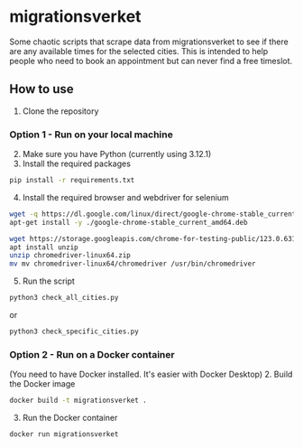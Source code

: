 # migrationsverket
Some chaotic scripts that scrape data from migrationsverket to see if there are any available times for the selected cities. This is intended to help people who need to book an appointment but can never find a free timeslot.

## How to use
1. Clone the repository
### Option 1 - Run on your local machine
2. Make sure you have Python (currently using 3.12.1)
3. Install the required packages
```bash
pip install -r requirements.txt
```
4. Install the required browser and webdriver for selenium
```bash
wget -q https://dl.google.com/linux/direct/google-chrome-stable_current_amd64.deb
apt-get install -y ./google-chrome-stable_current_amd64.deb

wget https://storage.googleapis.com/chrome-for-testing-public/123.0.6312.122/linux64/chromedriver-linux64.zip
apt install unzip
unzip chromedriver-linux64.zip
mv mv chromedriver-linux64/chromedriver /usr/bin/chromedriver
```
5. Run the script
```bash
python3 check_all_cities.py
```
or
```bash
python3 check_specific_cities.py
```
### Option 2 - Run on a Docker container
(You need to have Docker installed. It's easier with Docker Desktop)
2. Build the Docker image
```bash
docker build -t migrationsverket .
```
3. Run the Docker container
```bash
docker run migrationsverket
```
